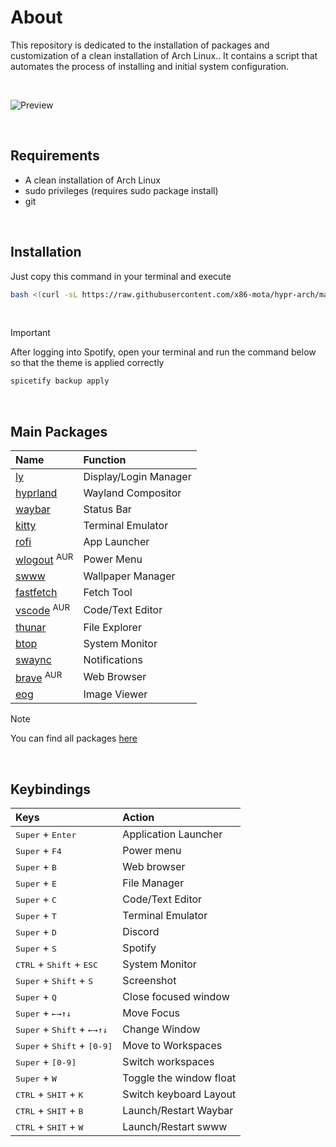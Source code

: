 # About
This repository is dedicated to the installation of packages and customization of a clean installation of Arch Linux.. It contains a script that automates the process of installing and initial system configuration.

<br>

![Preview](https://github.com/x86-mota/hyrp-arch/blob/main/preview.png)

<br>

## Requirements
- A clean installation of Arch Linux
- sudo privileges (requires sudo package install)
- git

<br>

## Installation
Just copy this command in your terminal and execute
```bash
bash <(curl -sL https://raw.githubusercontent.com/x86-mota/hypr-arch/main/setup.sh)
```
<br>

> [!IMPORTANT]
> After logging into Spotify, open your terminal and run the command below so that the theme is applied correctly
```bash
spicetify backup apply
```
<br>

## Main Packages

|   Name                                                                                    | Function              |
|   :--------                                                                               |:----------            |
|   [ly](https://github.com/fairyglade/ly)                                                  | Display/Login Manager |
|   [hyprland](https://hyprland.org/)                                                       | Wayland Compositor    |
|   [waybar](https://github.com/Alexays/Waybar)                                             | Status Bar            |
|   [kitty](https://sw.kovidgoyal.net/kitty/)                                               | Terminal Emulator     |
|   [rofi](https://github.com/davatorium/rofi)                                              | App Launcher          |
|   [wlogout](https://github.com/ArtsyMacaw/wlogout) <sup>AUR</sup>                         | Power Menu            |
|   [swww](https://github.com/LGFae/swww)                                                   | Wallpaper Manager     |
|   [fastfetch](https://github.com/fastfetch-cli/fastfetch)                                 | Fetch Tool            |
|   [vscode](https://aur.archlinux.org/packages/visual-studio-code-bin) <sup>AUR</sup>      | Code/Text Editor      |
|   [thunar](https://docs.xfce.org/xfce/thunar/start)                                       | File Explorer         |
|   [btop](https://github.com/aristocratos/btop)                                            | System Monitor        |
|   [swaync](https://github.com/ErikReider/SwayNotificationCenter)                          | Notifications         |
|   [brave](https://aur.archlinux.org/packages/brave-bin) <sup>AUR</sup>                    | Web Browser           |
|   [eog](https://wiki.gnome.org/Apps/EyeOfGnome)                                           | Image Viewer          |

> [!NOTE]
> You can find all packages [here](https://github.com/x86-mota/hyrp-arch/blob/main/install/02-packages.sh)

<br>

## Keybindings

| Keys                                                                                              | Action                    |
| :---                                                                                              | :---                      |
| <kbd>Super</kbd>  +   <kbd>Enter</kbd>                                                            | Application Launcher      |
| <kbd>Super</kbd>  +   <kbd>F4</kbd>                                                               | Power menu                |
| <kbd>Super</kbd>  +   <kbd>B</kbd>                                                                | Web browser               |
| <kbd>Super</kbd>  +   <kbd>E</kbd>                                                                | File Manager              |
| <kbd>Super</kbd>  +   <kbd>C</kbd>                                                                | Code/Text Editor          |
| <kbd>Super</kbd>  +   <kbd>T</kbd>                                                                | Terminal Emulator         |
| <kbd>Super</kbd>  +   <kbd>D</kbd>                                                                | Discord                   |
| <kbd>Super</kbd>  +   <kbd>S</kbd>                                                                | Spotify                   |
| <kbd>CTRL</kbd>   +   <kbd>Shift</kbd>    +   <kbd>ESC</kbd>                                      | System Monitor            |
| <kbd>Super</kbd>  +   <kbd>Shift</kbd>    +   <kbd>S</kbd>                                        | Screenshot                |
| <kbd>Super</kbd>  +   <kbd>Q</kbd>                                                                | Close focused window      |
| <kbd>Super</kbd>  +   <kbd>←</kbd><kbd>→</kbd><kbd>↑</kbd><kbd>↓</kbd>                            | Move Focus                |
| <kbd>Super</kbd>  +   <kbd>Shift</kbd>    +   <kbd>←</kbd><kbd>→</kbd><kbd>↑</kbd><kbd>↓</kbd>    | Change Window             |
| <kbd>Super</kbd>  +   <kbd>Shift</kbd>    +   <kbd>[0-9]</kbd>                                    | Move to Workspaces        |
| <kbd>Super</kbd>  +   <kbd>[0-9]</kbd>                                                            | Switch workspaces         |
| <kbd>Super</kbd>  +   <kbd>W</kbd>                                                                | Toggle the window float   |
| <kbd>CTRL</kbd>   +   <kbd>SHIT</kbd>     +     <kbd>K</kbd>                                      | Switch keyboard Layout    |
| <kbd>CTRL</kbd>   +   <kbd>SHIT</kbd>     +     <kbd>B</kbd>                                      | Launch/Restart Waybar     |
| <kbd>CTRL</kbd>   +   <kbd>SHIT</kbd>     +     <kbd>W</kbd>                                      | Launch/Restart swww       |

<br>